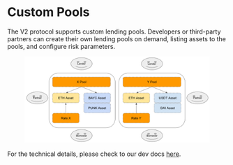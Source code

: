 # Custom Pools

The V2 protocol supports custom lending pools. Developers or third-party partners can create their own lending pools on demand, listing assets to the pools, and configure risk parameters.

<figure><img src="../.gitbook/assets/image (5).png" alt=""><figcaption></figcaption></figure>

For the technical details, please check to our dev docs [here](https://app.gitbook.com/s/AcNgbolMNcv8KZWFmLvR/integration-guides/custom-pools).
